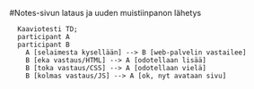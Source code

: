 #Notes-sivun lataus ja uuden muistiinpanon lähetys
```mermaid
  Kaaviotesti TD;
  participant A
  participant B
    A [selaimesta kysellään] --> B [web-palvelin vastailee]
    B [eka vastaus/HTML] --> A [odotellaan lisää]
    B [toka vastaus/CSS] --> A [odotellaan vielä]   
    B [kolmas vastaus/JS] --> A [ok, nyt avataan sivu]

```
